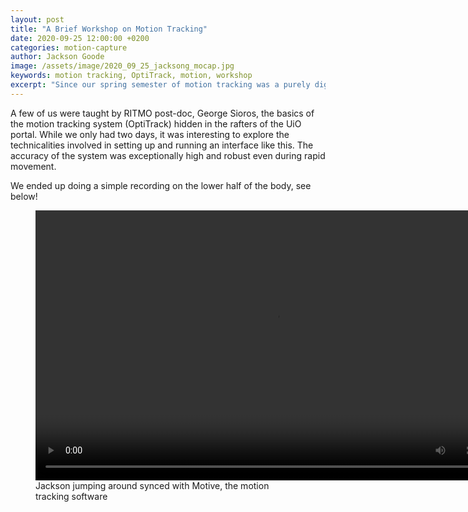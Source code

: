 ```yaml
---
layout: post
title: "A Brief Workshop on Motion Tracking"
date: 2020-09-25 12:00:00 +0200
categories: motion-capture
author: Jackson Goode
image: /assets/image/2020_09_25_jacksong_mocap.jpg
keywords: motion tracking, OptiTrack, motion, workshop
excerpt: "Since our spring semester of motion tracking was a purely digital experience, a few of us got to together to quickly test out the OptiTrack system within the Portal."
---
```


A few of us were taught by RITMO post-doc, George Sioros, the basics of the motion tracking system (OptiTrack) hidden in the rafters of the UiO portal. While we only had two days, it was interesting to explore the technicalities involved in setting up and running an interface like this. The accuracy of the system was exceptionally high and robust even during rapid movement.

We ended up doing a simple recording on the lower half of the body, see below!

<figure style="float: none">
  <video height="432px" width="768px" controls>
    <source src="https://drive.google.com/uc?&id=1-2Us6s5uPNTO0IYfWfRbaQBnhWCHKHAq" type='video/mp4'>
    Jackson jumping around synced with Motive, the motion tracking software
  </video>
  <figcaption>Jackson jumping around synced with Motive, the motion tracking software</figcaption>
</figure>
